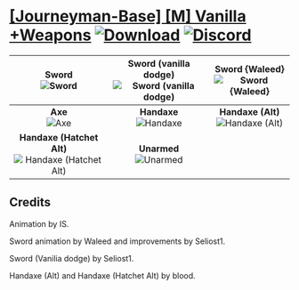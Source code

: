 # [\[Journeyman-Base\] \[M\] Vanilla +Weapons](https://github.com/Klokinator/FE-Repo/tree/main/Battle%20Animations/Infantry%20-%20(Axe)%20Fighters%20and%20Warriors/%5BJourneyman-Base%5D%20%5BM%5D%20Vanilla%20%2BWeapons) [![Download](https://img.shields.io/badge/Download--red?style=social&logo=github)](https://minhaskamal.github.io/DownGit/#/home?url=https://github.com/Klokinator/FE-Repo/tree/main/Battle%20Animations/Infantry%20-%20(Axe)%20Fighters%20and%20Warriors/%5BJourneyman-Base%5D%20%5BM%5D%20Vanilla%20%2BWeapons) [![Discord](https://img.shields.io/badge/Discord--blue?style=social&logo=discord)](https://discord.gg/C7VNGnyTPA)

| <b>Sword</b><br/><img alt="Sword" src="https://raw.githubusercontent.com/Klokinator/FE-Repo/main/Battle%20Animations/Infantry%20-%20(Axe)%20Fighters%20and%20Warriors/%5BJourneyman-Base%5D%20%5BM%5D%20Vanilla%20+Weapons/1.%20Sword/Sword.gif"/> | <b>Sword (vanilla dodge)</b><br/><img alt="Sword (vanilla dodge)" src="https://raw.githubusercontent.com/Klokinator/FE-Repo/main/Battle%20Animations/Infantry%20-%20(Axe)%20Fighters%20and%20Warriors/%5BJourneyman-Base%5D%20%5BM%5D%20Vanilla%20+Weapons/1.%20Sword%20(vanilla%20dodge)/Sword.gif"/> | <b>Sword {Waleed}</b><br/><img alt="Sword {Waleed}" src="https://raw.githubusercontent.com/Klokinator/FE-Repo/main/Battle%20Animations/Infantry%20-%20(Axe)%20Fighters%20and%20Warriors/%5BJourneyman-Base%5D%20%5BM%5D%20Vanilla%20+Weapons/1.%20Sword%20%7BWaleed%7D/Sword.gif"/> |
| :---: | :---: | :---: |
| <b>Axe</b><br/><img alt="Axe" src="https://raw.githubusercontent.com/Klokinator/FE-Repo/main/Battle%20Animations/Infantry%20-%20(Axe)%20Fighters%20and%20Warriors/%5BJourneyman-Base%5D%20%5BM%5D%20Vanilla%20+Weapons/3.%20Axe/Axe.gif"/> | <b>Handaxe</b><br/><img alt="Handaxe" src="https://raw.githubusercontent.com/Klokinator/FE-Repo/main/Battle%20Animations/Infantry%20-%20(Axe)%20Fighters%20and%20Warriors/%5BJourneyman-Base%5D%20%5BM%5D%20Vanilla%20+Weapons/4.%20Handaxe/Handaxe.gif"/> | <b>Handaxe (Alt)</b><br/><img alt="Handaxe (Alt)" src="https://raw.githubusercontent.com/Klokinator/FE-Repo/main/Battle%20Animations/Infantry%20-%20(Axe)%20Fighters%20and%20Warriors/%5BJourneyman-Base%5D%20%5BM%5D%20Vanilla%20+Weapons/4.%20Handaxe%20(Alt)/Handaxe.gif"/> |
| <b>Handaxe (Hatchet Alt)</b><br/><img alt="Handaxe (Hatchet Alt)" src="https://raw.githubusercontent.com/Klokinator/FE-Repo/main/Battle%20Animations/Infantry%20-%20(Axe)%20Fighters%20and%20Warriors/%5BJourneyman-Base%5D%20%5BM%5D%20Vanilla%20+Weapons/4.%20Handaxe%20(Hatchet%20Alt)/Handaxe.gif"/> | <b>Unarmed</b><br/><img alt="Unarmed" src="https://raw.githubusercontent.com/Klokinator/FE-Repo/main/Battle%20Animations/Infantry%20-%20(Axe)%20Fighters%20and%20Warriors/%5BJourneyman-Base%5D%20%5BM%5D%20Vanilla%20+Weapons/8.%20Unarmed/Unarmed.gif"/> |

## Credits

Animation by IS.

Sword animation by Waleed and improvements by Seliost1.

Sword (Vanilia dodge) by Seliost1.

Handaxe (Alt) and Handaxe (Hatchet Alt) by blood.



